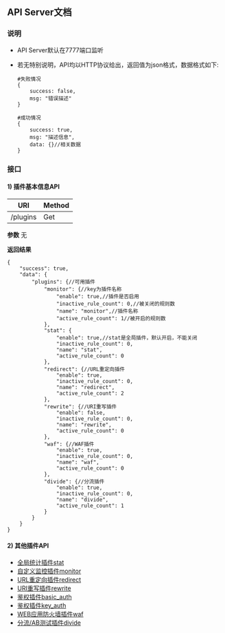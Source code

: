 ## API Server文档

### 说明

- API Server默认在7777端口监听
- 若无特别说明，API均以HTTP协议给出，返回值为json格式，数据格式如下:

	```
	#失败情况
	{
        success: false,
        msg: "错误描述"
    }

    #成功情况
    {
        success: true,
        msg: "描述信息",
        data: {}//相关数据
    }
	```

### 接口

#### 1) 插件基本信息API

URI                 | Method 
------------------- | ---- 
/plugins            | Get 

**参数** 
无 

**返回结果**  

```
{
	"success": true,
    "data": {
        "plugins": {//可用插件
            "monitor": {//key为插件名称
                "enable": true,//插件是否启用
                "inactive_rule_count": 0,//被关闭的规则数
                "name": "monitor",//插件名称
                "active_rule_count": 1//被开启的规则数
            },
            "stat": {
                "enable": true,//stat是全局插件，默认开启，不能关闭
                "inactive_rule_count": 0,
                "name": "stat",
                "active_rule_count": 0
            },
            "redirect": {//URL重定向插件
                "enable": true,
                "inactive_rule_count": 0,
                "name": "redirect",
                "active_rule_count": 2
            },
            "rewrite": {//URI重写插件
                "enable": false,
                "inactive_rule_count": 0,
                "name": "rewrite",
                "active_rule_count": 0
            },
            "waf": {//WAF插件
                "enable": true,
                "inactive_rule_count": 0,
                "name": "waf",
                "active_rule_count": 0
            },
            "divide": {//分流插件
                "enable": true,
                "inactive_rule_count": 0,
                "name": "divide",
                "active_rule_count": 1
            }
        }
    }
}
```



#### 2) 其他插件API

- [全局统计插件stat](./stat_plugin.md)
- [自定义监控插件monitor](./monitor_plugin.md)
- [URL重定向插件redirect](./redirect_plugin.md)
- [URI重写插件rewrite](./rewrite_plugin.md)
- [鉴权插件basic_auth](./basic_auth_plugin.md)
- [鉴权插件key_auth](./key_auth_plugin.md)
- [WEB应用防火墙插件waf](./waf_plugin.md)
- [分流/AB测试插件divide](./divide_plugin.md)

